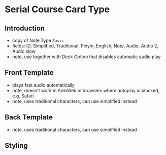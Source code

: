 # Serial Course Card Type



## Introduction

- copy of Note Type `Basic`
- fields: ID, Simplified, Traditional, Pinyin, English, Note, Audio, Audio 2, Audio slow
- note, use together with Deck Option that disables automatic audio play



## Front Template

- plays fast audio automatically
- note, doesn't work in AnkiWeb in browsers where autoplay is blocked, e.g. Safari
- note, uses traditional characters, can use simplified instead



## Back Template

- note, uses traditional characters, can use simplified instead



## Styling
